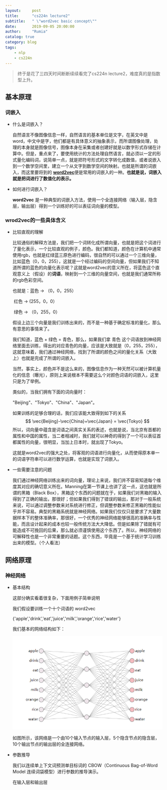 ```yaml
---
layout:     post
title:      "cs224n lecture2"
subtitle:   " \"word2vec basic concept\""
date:       2019-09-05 20:00:00
author:     "Rumia"
catalog: true
category: blog
tags:
    - nlp
    - cs224n
---
```




>  终于是花了三四天时间断断续续看完了cs224n lecture2，难度真的是指数型上升。



## 基本原理

### 词嵌入

- 什么是词嵌入？

  自然语言不像图像信息一样，自然语言的基本单位是文字，在英文中是word，中文中是字，他们都是有具体意义的抽象表示，而所谓图像处理，处理的本身就是图像信号，图像本身在采集或者创建好就是以数字形式存储在计算中。但是，重点来了，要使用统计的方法处理自然语言，就必须以一定的形式量化编码词，说简单一点，就是把符号形式的文字转化成数值，或者说嵌入到一个数学空间里，建立一个从文字到数学空间的映射。也就是所谓的词嵌入，而这里要将到的 [**word2vec**](https://en.wikipedia.org/wiki/Word2vec)便是常用的词嵌入的一种。**也就是说，词嵌入就是把词进行了数值化的表示。**

- 如何进行词嵌入？

  **word2vec** 是一种典型的词嵌入方法，使用一个全连接网络（输入层，隐含层，输出层）得到一个训练好的可以表征词向量的模型。

### wrod2vec的一些具体含义

- 比较直观的理解

  比较通俗的解释方法是，我们把一个词转化成所谓向量，也就是把这个词进行了量化表示，一个比较直观的例子，颜色。我们都知道，颜色在计算机中通常使用rgb，也就是红绿蓝三原色进行编码，很自然的可以通过一个三维向量，比如蓝色（0，0，255），这就是一个经过编码的空间向量，但如果我们不知道所谓的蓝色的向量化表示呢？这就是word2vec的意义所在，将蓝色这个直观意义上（假设）的**词语**，映射到一个三维的向量空间，也就是我们通常所称的rgb色彩空间。
  
  也就是：蓝色  -> （0，0，255）
  
  ​			   红色   ->   (255，0，0）
  
  ​			   绿色   -> （0，255，0）
  
  假设上边三个向量是我们训练出来的，而不是一种基于确定标准的量化，那么有意思的事情来了。
  
  我们知道，蓝色 + 绿色 = 青色，那么，如果我们拿 青色 这个词语放到神经网络里面去训练，得出的对应青色的向量，应该是大致就是（0，255，255），这就意味着，我们通过神经网络，找到了所谓的颜色之间的量化关系（大致上）也就是完成了所谓的词嵌入。
  
  当然，事实上，颜色并不是这么来的，图像信息作为一种天然可以被计算机量化的信息（曝光），原则上来说根本不需要这么个对颜色词语的词嵌入，这里只是为了举例。
  
  类似的，当我们拥有下面的词向量时：
  
  "Beijing"、"Tokyo"、"China"、"Japan"。
  
  如果训练的足够合理的话，我们应该能大致得到如下的关系
  $$
  \vec{Beijing}-\vec{China}+\vec{Japan} = \vec{Tokyo}
  $$
  所以，词向量中蕴含是词语之间真实关系的表述，也就是说，当北京有首都的属性和中国的属性，当二者相减时，我们就可以神奇的得到了一个可以表征首都属性的向量，很明显，当加上日本时，就出现了Tokyo。
  
  这就是word2vec的强大之处，将客观的词语进行向量化，从而使得原本单一的词语字符串可以进行数学运算，也就是实现了词嵌入。
  
- 一些需要注意的问题

  我们通过神经网络训练出来的词向量，理论上来说，我们并不容易知道每个维度其对应的确切意义所在。Manning在第一节课上也讲了这一点，这也就是所谓的黑箱（Black Box），黑箱这个东西的问题就在于，如果我们对黑箱的输入得到了正确的输出，那很好；但如果我们得到了错误的输出，那对于一般系统来说，可以通过调整参数来对系统进行修正，但调整参数来修正黑箱的性能似乎并不容易。典型的黑箱系统就是神经网络。如果我们仅仅只是要求了大量数据样本下的整体准确率，那很好，一个优秀的神经网络能够很高的准确率与性能，而且设计起来的成本也较一般传统方法大大降低。但是如果除了错就有可能造成不可挽回的后果，那么就必须谨慎使用这个东西了。所以，神经网络的可解释性也是一个非常重要的话题。这个东西，毕竟是一个基于统计学习训练出来的模型。（个人看法）

## 网络原理

### 神经网络

- 基本结构

  这部分确实看着很复杂，下面用例子简单说明

  我们假设要训练一个十个词语的 word2vec 

  {'apple','drink','eat','juice','milk','orange','rice','water'}

  我们基本的网络结构如下：

  ![](../img/neural_structure.png)

  如图所示，该网络是一个由10个输入节点的输入层，5个隐含节点的隐含层，10个输出节点的输出层的全连接网络。

- 参数推导

  我们以连续单上下文词预测单目标词的 CBOW（Continuous Bag-of-Word Model 连续词袋模型）进行参数的推导演示。

  在输入层和输出层